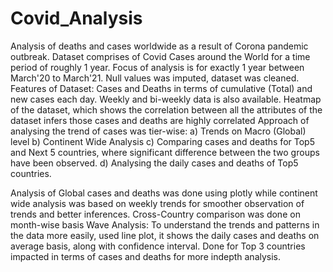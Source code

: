 # Covid_Analysis
Analysis of deaths and cases worldwide as a result of Corona pandemic outbreak.
Dataset comprises of Covid Cases around the World for a time period of roughly 1 year.
Focus of analysis is for exactly 1 year between March'20 to March'21. Null values was imputed, dataset was cleaned. 
Features of Dataset: Cases and Deaths in terms of cumulative (Total) and new cases each day. Weekly and bi-weekly data is also available.
Heatmap of the dataset, which shows the correlation between all the attributes of the dataset infers those cases and deaths are highly correlated
Approach of analysing the trend of cases was tier-wise: 
a) Trends on Macro (Global) level
b) Continent Wide Analysis
c) Comparing cases and deaths for Top5 and Next 5 countries, where significant difference between the two groups have been observed.
d) Analysing the daily cases and deaths of Top5 countries.

Analysis of Global cases and deaths was done using plotly while continent wide analysis was based on weekly trends for smoother observation of trends and better inferences.
Cross-Country comparison was done on month-wise basis
Wave Analysis: To understand the trends and patterns in the data more easily, used line plot, it shows the daily cases and deaths on average basis, along with confidence interval.
Done for Top 3 countries impacted in terms of cases and deaths for more indepth analysis.

